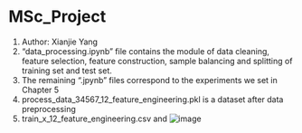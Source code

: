 # MSc_Project
1. Author: Xianjie Yang
2. “data_processing.ipynb” file contains the module of data cleaning, feature selection, feature construction, sample balancing and splitting of training set and test set.
3. The remaining “.jpynb” files correspond to the experiments we set in Chapter 5
4. process_data_34567_12_feature_engineering.pkl is a dataset after data preprocessing
5. train_x_12_feature_engineering.csv and ![image](https://user-images.githubusercontent.com/75130574/137339401-b1e7a0f4-0162-4af9-af21-044c7bb7a8c9.png)
